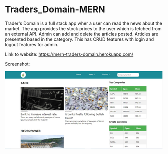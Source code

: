 # Traders_Domain-MERN

Trader's Domain is a full stack app wher a user can read the news about the market. The app provides the stock prices to the user which is fetched from an external API.
Admin can add and delete the articles posted. Articles are presented based in the category. This has CRUD features with login and logout features for admin.

Link to website: https://mern-traders-domain.herokuapp.com/

Screenshot:

![Snapshot of the app](screenshot/home.jpg)



